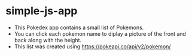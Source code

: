 # simple-js-app
- This Pokedex app contains a small list of Pokemons. 
- You can click each pokemon name to diplay a picture of the front and back along with the height.  
- This list was created using https://pokeapi.co/api/v2/pokemon/